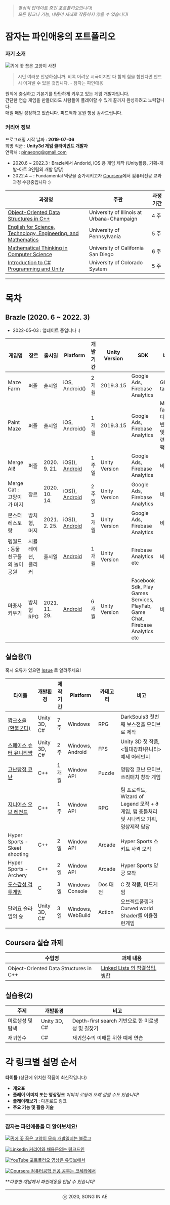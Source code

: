 ﻿
 <!--


sdas


-->


>_열심히 업데이트 중인 포트폴리오입니다!_  
>_모든 링크나 기능, 내용이 제대로 작동하지 않을 수 있습니다!_
 

# 잠자는 파인애옹의 포트폴리오


### 자기 소개
![귀에 꽃 꼽은 고양이 사진](https://i.imgur.com/2amIezu.jpg)
> 시민 여러분 안녕하십니까. 비록 어려운 시국이지만 다 함께 힘을 합친다면 반드시 이겨낼 수 있을 것입니다. - 잠자는 파인애옹

원칙에 충실하고 기본기를 탄탄하게 키우고 있는 게임 개발자입니다.   
간단한 연습 게임을 만들더라도 사람들이 플레이할 수 있게 끝까지 완성하려고 노력합니다.   
매일 매일 성장하고 있습니다. 피드백과 응원 항상 감사드립니다.


### 커리어 정보 
프로그래밍 시작 날짜 : **2019-07-06**  
희망 직군 : **Unity3d 게임 클라이언트 개발자**  
연락처 : pinaeong@gmail.com


* 2020.6 ~ 2022.3 : Brazle에서 Andorid, iOS 용 게임 제작 (Unity활용, 기획-개발-아트 3인팀의 개발 담당)
* 2022.4 ~ : Fundamental 역량을 증가시키고자 [Coursera](https://www.coursera.org/user/cc07a2e58f24e37b281637d005a3cefd)에서 컴퓨터전공 교과과정 수강중입니다 :)

| 과정명 | 주관 | 과정 기간 | 
|----|----|----
| [Object-Oriented Data Structures in C++](https://www.coursera.org/learn/cs-fundamentals-1) | University of Illinois at Urbana-Champaign | 4 주
| [English for Science, Technology, Engineering, and Mathematics](https://www.coursera.org/learn/stem) | University of Pennsylvania | 5 주
| [Mathematical Thinking in Computer Science](https://www.coursera.org/learn/what-is-a-proof) | University of California San Diego | 6 주
| [Introduction to C# Programming and Unity](https://www.coursera.org/learn/introduction-programming-unity) | University of Colorado System | 5 주

-------   



# 목차

## Brazle (2020. 6 ~ 2022. 3) 
* 2022-05-03 : 업데이트 중입니다 :)

| 게임명 | 장르 | 출시일 | Platform | 개발기간 | Unity Version | SDK | 비고 
| ---- | ---- | ---- | ---- | ---- | ---- | ----| ----
| Maze Farm | 퍼즐 | 출시일 | iOS, Android()  | 2개월 |2019.3.15 | Google Ads,<br>Firebase Analytics | Global target
| Paint Maze | 퍼즐 | 출시일 | iOS, Android() | 1개월 |2019.3.15 | Google Ads,<br>Firebase Analytics | Maze farm 디자인 변경 및 관련 리팩토링
| Merge All! | 퍼즐 | 2020. 9. 21. | iOS(), [Android](https://play.google.com/store/apps/details?id=com.Brazle.MakeNumber)  | 1주일 | Unity Version | Google Ads,  Firebase Analytics  | 비고 
| Merge Cat : 고양이가 머지 |장르| 2020. 10. 14. | iOS(), [Android](https://play.google.com/store/apps/details?id=com.Brazle.CatMerge)  | 2주일 | Unity Version | Google Ads,  Firebase Analytics  | 비고 
| 몬스터 레스토랑 | 방치형, 머지 | 2021. 2. 25. | iOS(), [Android](https://play.google.com/store/apps/details?id=com.Brazle.MonsterRestaurant)  | 3개월 | Unity Version | Google Ads,  Firebase Analytics  | 비고 
| 펭월드 : 동물친구들의 놀이공원 | 시뮬레이션, 클리커 | 출시일 | [Android](https://play.google.com/store/apps/details?id=com.brazle.pengworld.aos)  | 1개월 | Unity Version |  Firebase Analytics etc| 비고 
| 마총사 키우기 | 방치형 RPG | 2021. 11. 29. | [Android](https://play.google.com/store/apps/details?id=com.brazle.hextechgirl.aos)  | 6개월 | Unity Version | Facebook Sdk,  Play Games Services,  PlayFab,  Game Chat,  Firebase Analytics etc | 비고 



## 실습용(1)
 혹시 오류가 있으면 [Issue](https://github.com/Song-In-Love/pinaeongs-portfolios/issues) 로 알려주세요!

| 타이틀 | 개발환경 | 제작기간 | Platform |  카테고리 | 비고 
| ---- | ---- | ---- | ---- | ---- | ---- 
| [짭크소울(환불군다)](Study/RefundGundyr/README.md)| Unity 3D, C# | 7주 | Windows | RPG | DarkSouls3 첫번째 보스전을 모티브로 제작 
| [스페이스 슈터 유니티쨩](Study/SpaceshooterUnitycyan/README.md)| Unity 3D, C# | 2주 | Windows, Android | FPS | Unity 3D 첫 작품, <절대강좌!유니티> 예제 어레인지 
| [고난탐정 코난](Study/hardcarryConan/README.md)| C++ | 1개월 | Window API | Puzzle| 명탐정 코난 모티브, 쓰리매치 창작 게임
| [지니어스 오브 레전드](Study/GeniusOfLegend/README.md)| C++ | 1주| Window API | RPG | 팀 프로젝트, Wizard of Legend 모작 + ∂ 게임, 맵 충돌처리 및 시나리오 기획, 영상제작 담당
| Hyper Sports - Skeet shooting | C++ | 2일 | Window API | Arcade | Hyper Sports 스키트 사격 모작
| Hyper Sports - Archery | C++ | 2일 | Window API | Arcade | Hyper Sports 양궁 모작
| [도스감성 격투게임](Study/msdosFeelFightGame/README.md) | C | 3일 | Windows Console | Dos 대전 | C 첫 작품, 머드게임 
| 달려요 슬라임의 숲 | Unity 3D, C# | 3일 | Windows, WebBuild | Action | 오브젝트풀링과 Curved world Shader를 이용한 런게임

<!--| 달려요 슬라임의 숲 | Unity 3D, C# | 3일 | Windows, WebBuild | Action | 오브젝트풀링과 Curved world Shader를 이용한 런게임-->
 <!--| [갓크소울](GodkSouls/README.md) | C | 3일 | Windows Console | Dos RPG | 머드게임 -->
 
## Coursera 실습 과제
| 수업명 | 과제 내용 
|----|----
| Object-Oriented Data Structures in C++ |  [Linked Lists 의 정렬삽입, 병합](Study/Coursera/LinkedList/README.md)

## 실습용(2)
| 주제 | 개발환경 | 비고 |
|----|----|----|
| 미로생성 및 탐색 | Unity 3D, C# | Depth-first search 기반으로 한 미로생성 및 길찾기
| 재귀함수 | C# | 재귀함수의 이해를 위한 예제 연습



  
# 각 링크별 설명 순서  
**타이틀** (상단에 위치한 작품이 최신작입니다)
- **개요표**
- **플레이 이미지 또는 영상링크** _이미지 로딩이 오래 걸릴 수도 있습니다!_
- **플레이해보기** : 다운로드 링크
- **주요 기능 및 활용 기술**

----------

### 잠자는 파인애옹을 더 알아보세요!

[![귀에 꽃 꼽은 고양이 모습](https://i.imgur.com/74ClGJt.jpg?1) 개발일지는 블로그](https://pinaeong.tistory.com/)

[![Linkedin](https://i.imgur.com/SBTfCsA.png?2) 커리어와 채용문의는 링크드인](https://www.linkedin.com/in/in-ae-song-91a666191/) 

[![YouTube](https://i.imgur.com/2tEtlJO.png?1) 포트폴리오 영상은 유튜브에서](https://www.youtube.com/channel/UCAc2-SQgnXv8uRzrZ0t9umQ) 
 
[![Coursera](https://i.imgur.com/IaYLQTX.png?3) 컴퓨터공학 전공 공부는 코세라에서](https://www.coursera.org/user/cc07a2e58f24e37b281637d005a3cefd)

***다양한 채널에서 파인애옹을 만날 수 있습니다!*

 


----------
<center> ⓒ 2020, SONG IN AE </center>

